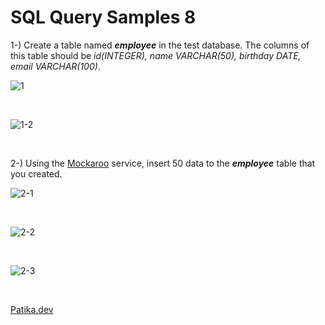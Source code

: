 # SQL Query Samples 8
1-) Create a table named ***employee*** in the test database. The columns of this table should be *id(INTEGER), name VARCHAR(50), birthday DATE, email VARCHAR(100)*.

![1](https://github.com/bedirhansiyam/SQL-Query-Samples/assets/118667545/87928e0b-6301-4401-8c55-0adc7ca95d7e)

</br>

![1-2](https://github.com/bedirhansiyam/SQL-Query-Samples/assets/118667545/0ce762f2-eb95-47f3-8263-db5de9778f52)

</br>

2-) Using the [Mockaroo](https://www.mockaroo.com/) service, insert 50 data to the ***employee*** table that you created.

![2-1](https://github.com/bedirhansiyam/SQL-Query-Samples/assets/118667545/f222b573-0f16-4984-9d9d-2fadd4204c9f)

</br>

![2-2](https://github.com/bedirhansiyam/SQL-Query-Samples/assets/118667545/e4fd2359-5285-4dc4-ab04-7d803fff3e67)

</br>

![2-3](https://github.com/bedirhansiyam/SQL-Query-Samples/assets/118667545/bc0b34ae-621b-44c0-8466-23329c5d6b48)

</br>

[Patika.dev](https://app.patika.dev/)

